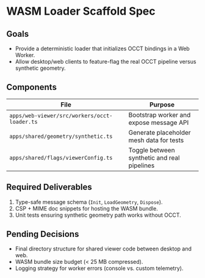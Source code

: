 # WASM Loader Scaffold Spec

## Goals
- Provide a deterministic loader that initializes OCCT bindings in a Web Worker.
- Allow desktop/web clients to feature-flag the real OCCT pipeline versus synthetic geometry.

## Components
| File | Purpose |
|---|---|
| `apps/web-viewer/src/workers/occt-loader.ts` | Bootstrap worker and expose message API |
| `apps/shared/geometry/synthetic.ts` | Generate placeholder mesh data for tests |
| `apps/shared/flags/viewerConfig.ts` | Toggle between synthetic and real pipelines |

## Required Deliverables
1. Type-safe message schema (`Init`, `LoadGeometry`, `Dispose`).
2. CSP + MIME doc snippets for hosting the WASM bundle.
3. Unit tests ensuring synthetic geometry path works without OCCT.

## Pending Decisions
- Final directory structure for shared viewer code between desktop and web.
- WASM bundle size budget (< 25 MB compressed).
- Logging strategy for worker errors (console vs. custom telemetry).
